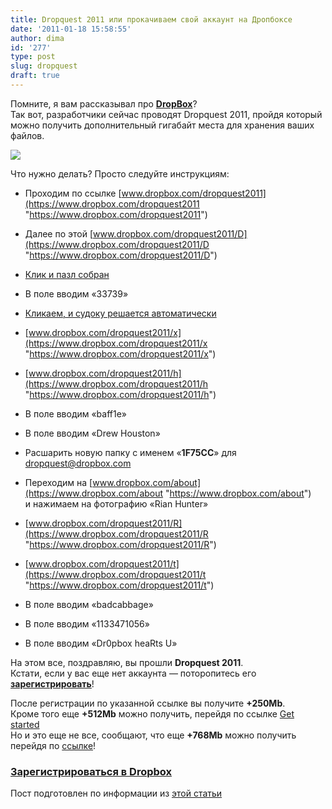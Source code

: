 ```yaml
---
title: Dropquest 2011 или прокачиваем свой аккаунт на Дропбоксе
date: '2011-01-18 15:58:55'
author: dima
id: '277'
type: post
slug: dropquest
draft: true
---
```


Помните, я вам рассказывал про [**DropBox**](/blog/dropbox/)?  
Так вот, разработчики сейчас проводят Dropquest 2011, пройдя который можно получить дополнительный гигабайт места для хранения ваших файлов.  

![](/uploads/_bl/2/66279807.png)

  
Что нужно делать? Просто следуйте инструкциям:  

  
*   Проходим по ссылке [www.dropbox.com/dropquest2011](https://www.dropbox.com/dropquest2011 "https://www.dropbox.com/dropquest2011")
  
*   Далее по этой [www.dropbox.com/dropquest2011/D](https://www.dropbox.com/dropquest2011/D "https://www.dropbox.com/dropquest2011/D")
  
*   [Клик и пазл собран](https://www.dropbox.com/dropquest2011/r?moves=2112442142036520365274001331470413407107103477657667765544576675675673473473654736745 "https://www.dropbox.com/dropquest2011/r?moves=2112442142036520365274001331470413407107103477657667765544576675675673473473654736745")
  
*   В поле вводим «33739»
  
*   [Кликаем, и судоку решается автоматически](https://www.dropbox.com/dropquest2011/b?board=OWIREDFSAODREFSIWAOWIDEFRSADEFAWSIORWESIAROFDREDAWSOIFRSAOIFWEDIFADOWSREFSAIORWEDEIDFRASWORAOFIEDSWEIDFAOSRWFAOISWDREEWIRSDFAOFRAISWEDOSRWEDOAIFDSFAWOREISWODREAIFIOSDFREAWFIWSDAEORIOSWFRADEWFRSAEODISOEWRIADFDFRSAEWOIADEWOIRFSARDOEFWISEAWODIRFS "https://www.dropbox.com/dropquest2011/r?moves=2112442142036520365274001331470413407107103477657667765544576675675673473473654736745")
  
*   [www.dropbox.com/dropquest2011/x](https://www.dropbox.com/dropquest2011/x "https://www.dropbox.com/dropquest2011/x")
  
*   [www.dropbox.com/dropquest2011/h](https://www.dropbox.com/dropquest2011/h "https://www.dropbox.com/dropquest2011/h")
  
*   В поле вводим «baff1e»
  
*   В поле вводим «Drew Houston»
  
*   Расшарить новую папку с именем «**1F75CC**» для dropquest@dropbox.com
  
*   Переходим на [www.dropbox.com/about](https://www.dropbox.com/about "https://www.dropbox.com/about") и нажимаем на фотографию «Rian Hunter»
  
*   [www.dropbox.com/dropquest2011/R](https://www.dropbox.com/dropquest2011/R "https://www.dropbox.com/dropquest2011/R")
  
*   [www.dropbox.com/dropquest2011/t](https://www.dropbox.com/dropquest2011/t "https://www.dropbox.com/dropquest2011/t")
  
*   В поле вводим «badcabbage»
  
*   В поле вводим «1133471056»
  
*   В поле вводим «Dr0pbox heaRts U»
  

  
На этом все, поздравляю, вы прошли **Dropquest 2011**.  
Кстати, если у вас еще нет аккаунта — поторопитесь его **[зарегистрировать](https://bit.ly/take-dropbox "https://bit.ly/takedropbox")**!  
  
После регистрации по указанной ссылке вы получите **+250Mb**.  
Кроме того еще **+512Mb** можно получить, перейдя по ссылке [Get started](https://bit.ly/take-dropbox "https://www.dropbox.com/gs")  
Но и это еще не все, сообщают, что еще **+768Mb** можно получить перейдя по [ссылке](https://bit.ly/take-dropbox "https://www.dropbox.com/free")!  

### [Зарегистрироваться в Dropbox](https://bit.ly/take-dropbox "https://www.dropbox.com")

  

Пост подготовлен по информации из [этой статьи](https://macpages.me/blog/experience/839.html "https://macpages.me/blog/experience/839.html")